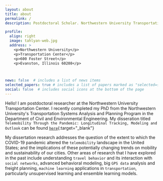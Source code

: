 ```yaml
---
layout: about
title: about
permalink: /
description: Postdoctoral Scholar. Northwestern University Transportation Center.

profile:
  align: right
  image: tahlyan-web.jpg
  address: >
    <p>Northwestern University</p>
    <p>Transportation Center</p>
    <p>600 Foster Street</p>
    <p>Evanston, Illinois 60208</p>



news: false  # includes a list of news items
selected_papers: true # includes a list of papers marked as "selected={true}"
social: false  # includes social icons at the bottom of the page
---
```




Hello! I am postdoctoral researcher at the Northwestern University Transportation Center. I recently completed my PhD from the Northwestern University's Transportation Systems Analysis and Planning Program in the Department of Civil and Environmental Engineering. My disseration titled `Telemobility Through the Pandemic: Longitudinal Tracking, Modeling and Outlook` can be found [`here`](https://www.proquest.com/docview/2856237653/8DE64DED95504441PQ){:target="_blank"}

My dissertation research addresses the question of the extent to which the COVID-19 pandemic altered the `telemobility` landscape in the United States; and the implications of these potentially changing trends on mobility and sustainability of our cities. Other areas of research that I have explored in the past include understanding `travel behavior` and its interaction with `social networks`, advanced behavioral modeling, big `GPS data` analysis and freight planning, `machine learning` applications in `transportation`, particularly unsupervised learning and ensemble learning models. 
